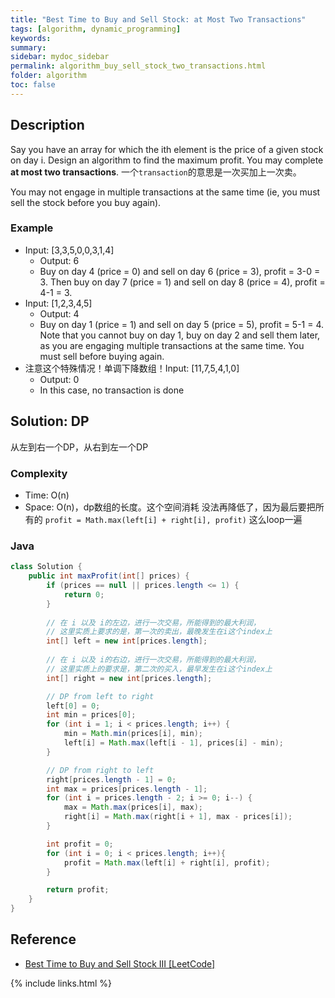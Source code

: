 ```yaml
---
title: "Best Time to Buy and Sell Stock: at Most Two Transactions"
tags: [algorithm, dynamic_programming]
keywords:
summary:
sidebar: mydoc_sidebar
permalink: algorithm_buy_sell_stock_two_transactions.html
folder: algorithm
toc: false
---
```


## Description
Say you have an array for which the ith element is the price of a given stock on day i.
Design an algorithm to find the maximum profit. You may complete **at most two transactions**.
一个`transaction`的意思是一次买加上一次卖。

You may not engage in multiple transactions at the same time (ie, you must sell the stock before you buy again).

### Example
* Input: [3,3,5,0,0,3,1,4]
  * Output: 6
  * Buy on day 4 (price = 0) and sell on day 6 (price = 3), profit = 3-0 = 3. Then buy on day 7 (price = 1) and sell on day 8 (price = 4), profit = 4-1 = 3.
* Input: [1,2,3,4,5]
  * Output: 4
  * Buy on day 1 (price = 1) and sell on day 5 (price = 5), profit = 5-1 = 4. Note that you cannot buy on day 1, buy on day 2 and sell them later, as you are engaging multiple transactions at the same time. You must sell before buying again.
* 注意这个特殊情况！单调下降数组！Input: [11,7,5,4,1,0]
  * Output: 0
  * In this case, no transaction is done

## Solution: DP
从左到右一个DP，从右到左一个DP

### Complexity
* Time: O(n)
* Space: O(n)，dp数组的长度。这个空间消耗 没法再降低了，因为最后要把所有的 `profit = Math.max(left[i] + right[i], profit)` 这么loop一遍

### Java
```java
class Solution {
    public int maxProfit(int[] prices) {
        if (prices == null || prices.length <= 1) {
            return 0;
        }
        
        // 在 i 以及 i的左边，进行一次交易，所能得到的最大利润，
        // 这里实质上要求的是，第一次的卖出，最晚发生在i这个index上
        int[] left = new int[prices.length];
        
        // 在 i 以及 i的右边，进行一次交易，所能得到的最大利润，
        // 这里实质上的要求是，第二次的买入，最早发生在i这个index上
        int[] right = new int[prices.length];

        // DP from left to right
        left[0] = 0;
        int min = prices[0];
        for (int i = 1; i < prices.length; i++) {
            min = Math.min(prices[i], min);
            left[i] = Math.max(left[i - 1], prices[i] - min);
        }

        // DP from right to left
        right[prices.length - 1] = 0;
        int max = prices[prices.length - 1];
        for (int i = prices.length - 2; i >= 0; i--) {
            max = Math.max(prices[i], max);
            right[i] = Math.max(right[i + 1], max - prices[i]);
        }

        int profit = 0;
        for (int i = 0; i < prices.length; i++){
            profit = Math.max(left[i] + right[i], profit);  
        }

        return profit;
    }
}
```

## Reference
* [Best Time to Buy and Sell Stock III [LeetCode]](https://leetcode.com/problems/best-time-to-buy-and-sell-stock-iii/description/)

{% include links.html %}
